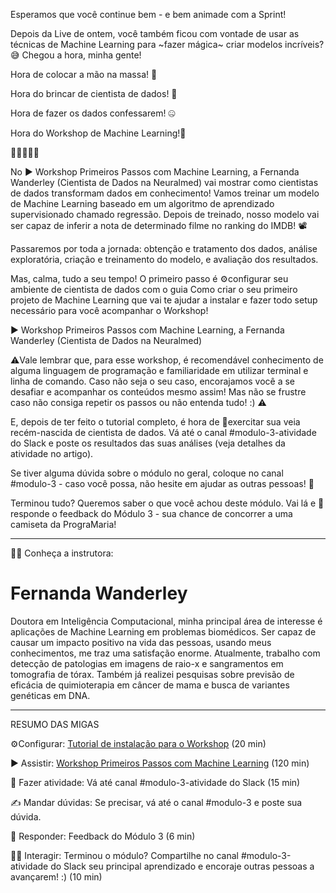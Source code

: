 Esperamos que você continue bem - e bem animade com a Sprint!

Depois da Live de ontem, você também ficou com vontade de usar as técnicas de Machine Learning para ~fazer mágica~ criar modelos incríveis? 😅
Chegou a hora, minha gente!

Hora de colocar a mão na massa! 🍝

Hora do brincar de cientista de dados! 🎲

Hora de fazer os dados confessarem! 🤐

Hora do Workshop de Machine Learning!🤖

🙌🙌🙌🙌🙌

No ▶️ Workshop Primeiros Passos com Machine Learning, a Fernanda Wanderley (Cientista de Dados na Neuralmed) vai mostrar como cientistas de dados transformam dados em conhecimento! Vamos treinar um modelo de Machine Learning baseado em um algoritmo de aprendizado supervisionado chamado regressão. Depois de treinado, nosso modelo vai ser capaz de inferir a nota de determinado filme no ranking do IMDB! 📽️

Passaremos por toda a jornada: obtenção e tratamento dos dados, análise exploratória, criação e treinamento do modelo, e avaliação dos resultados.

Mas, calma, tudo a seu tempo! O primeiro passo é ⚙️configurar seu ambiente de cientista de dados com o guia Como criar o seu primeiro projeto de Machine Learning que vai te ajudar a instalar e fazer todo setup necessário para você acompanhar o Workshop!

  ▶️ Workshop Primeiros Passos com Machine Learning, a Fernanda Wanderley (Cientista de Dados na Neuralmed)

⚠️Vale lembrar que, para esse workshop, é recomendável conhecimento de alguma linguagem de programação e familiaridade em utilizar terminal e linha de comando. Caso não seja o seu caso, encorajamos você a se desafiar e acompanhar os conteúdos mesmo assim! Mas não se frustre caso não consiga repetir os passos ou não entenda tudo! :) ⚠️

E, depois de ter feito o tutorial completo, é hora de 📝exercitar sua veia recém-nascida de cientista de dados. Vá até o canal #modulo-3-atividade do Slack e poste os resultados das suas análises (veja detalhes da atividade no artigo).


Se tiver alguma dúvida sobre o módulo no geral, coloque no canal #modulo-3 - caso você possa, não hesite em ajudar as outras pessoas! 👼

Terminou tudo? Queremos saber o que você achou deste módulo. Vai lá e 🎁 responde o feedback do Módulo 3 - sua chance de concorrer a uma camiseta da PrograMaria! 

_______________________________

👩‍🏫 Conheça a instrutora:

# Fernanda Wanderley

Doutora em Inteligência Computacional, minha principal área de interesse é  aplicações de Machine Learning em problemas biomédicos. Ser capaz de causar um impacto positivo na vida das pessoas, usando meus conhecimentos, me traz uma satisfação enorme. Atualmente, trabalho com detecção de patologias em imagens de raio-x e sangramentos em tomografia de tórax. Também já realizei pesquisas sobre previsão de eficácia de quimioterapia em câncer de mama e busca de variantes genéticas em DNA.


_______________________________

RESUMO DAS MIGAS  

⚙️Configurar: [Tutorial de instalação para o Workshop](https://www.programaria.org/como-criar-o-seu-primeiro-projeto-de-machine-learning/?utm_source=sprint-ia&utm_medium=email&utm_campaign=dia-03) (20 min)

▶️ Assistir: [Workshop Primeiros Passos com Machine Learning](https://www.youtube.com/watch?reload=9&v=Jq4aKxaoLGM&feature=youtu.be) (120 min)

📝 Fazer atividade: Vá até canal #modulo-3-atividade do Slack (15 min)

✍️ Mandar dúvidas: Se precisar, vá até o canal #modulo-3 e poste sua dúvida.

🎁 Responder: Feedback do Módulo 3 (6 min)

👩‍💻 Interagir: Terminou o módulo? Compartilhe no canal #modulo-3-atividade do Slack seu principal aprendizado e encoraje outras pessoas a avançarem! :) (10 min)
